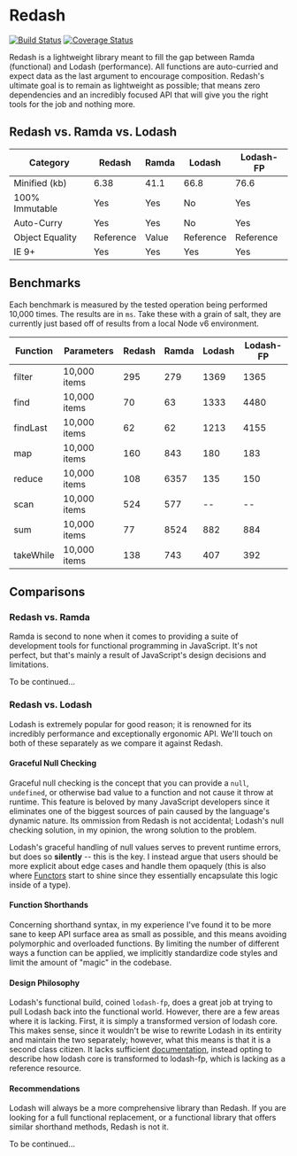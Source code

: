 Redash
======
[![Build Status](https://travis-ci.org/davezuko/redash.svg?branch=master)](https://travis-ci.org/davezuko/redash)
[![Coverage Status](https://coveralls.io/repos/github/davezuko/redash/badge.svg?branch=master)](https://coveralls.io/github/davezuko/redash?branch=master)

Redash is a lightweight library meant to fill the gap between Ramda (functional) and Lodash (performance). All functions are auto-curried and expect data as the last argument to encourage composition. Redash's ultimate goal is to remain as lightweight as possible; that means zero dependencies and an incredibly focused API that will give you the right tools for the job and nothing more.

## Redash vs. Ramda vs. Lodash

Category        | Redash    | Ramda | Lodash    | Lodash-FP
--------------- | --------- | ----- | --------- | ---------
Minified (kb)   | 6.38      | 41.1  | 66.8      | 76.6
100% Immutable  | Yes       | Yes   | No        | Yes
Auto-Curry      | Yes       | Yes   | No        | Yes
Object Equality | Reference | Value | Reference | Reference
IE 9+           | Yes       | Yes   | Yes       | Yes

## Benchmarks

Each benchmark is measured by the tested operation being performed 10,000 times. The results are in `ms`. Take these with a grain of salt, they are currently just based off of results from a local Node v6 environment.

Function       | Parameters   | Redash | Ramda | Lodash    | Lodash-FP
-------------- | ------------ | ------ | ----- | --------- | ---------
filter         | 10,000 items | 295    | 279   | 1369      | 1365
find           | 10,000 items | 70     | 63    | 1333      | 4480
findLast       | 10,000 items | 62     | 62    | 1213      | 4155
map            | 10,000 items | 160    | 843   | 180       | 183
reduce         | 10,000 items | 108    | 6357  | 135       | 150
scan           | 10,000 items | 524    | 577   | --        | --
sum            | 10,000 items | 77     | 8524  | 882       | 884
takeWhile      | 10,000 items | 138    | 743   | 407       | 392

## Comparisons

### Redash vs. Ramda

Ramda is second to none when it comes to providing a suite of development tools for functional programming in JavaScript. It's not perfect, but that's mainly a result of JavaScript's design decisions and limitations.

To be continued...

### Redash vs. Lodash
Lodash is extremely popular for good reason; it is renowned for its incredibly performance and exceptionally ergonomic API. We'll touch on both of these separately as we compare it against Redash.

#### Graceful Null Checking
Graceful null checking is the concept that you can provide a `null`, `undefined`, or otherwise bad value to a function and not cause it throw at runtime. This feature is beloved by many JavaScript developers since it eliminates one of the biggest sources of pain caused by the language's dynamic nature. Its ommission from Redash is not accidental; Lodash's null checking solution, in my opinion, the wrong solution to the problem.

Lodash's graceful handling of null values serves to prevent runtime errors, but does so **silently** -- this is the key. I instead argue that users should be more explicit about edge cases and handle them opaquely (this is also where [Functors](http://adit.io/posts/2013-04-17-functors,_applicatives,_and_monads_in_pictures.html) start to shine since they essentially encapsulate this logic inside of a type).

#### Function Shorthands
Concerning shorthand syntax, in my experience I've found it to be more sane to keep API surface area as small as possible, and this means avoiding polymorphic and overloaded functions. By limiting the number of different ways a function can be applied, we implicitly standardize code styles and limit the amount of "magic" in the codebase.

#### Design Philosophy
Lodash's functional build, coined `lodash-fp`, does a great job at trying to pull Lodash back into the functional world. However, there are a few areas where it is lacking. First, it is simply a transformed version of lodash core. This makes sense, since it wouldn't be wise to rewrite Lodash in its entirity and maintain the two separately; however, what this means is that it is a second class citizen. It lacks sufficient [documentation](https://github.com/lodash/lodash/wiki/FP-Guide), instead opting to describe how lodash core is transformed to lodash-fp, which is lacking as a reference resource.

#### Recommendations
Lodash will always be a more comprehensive library than Redash. If you are looking for a full functional replacement, or a functional library that offers similar shorthand methods, Redash is not it.

To be continued...



